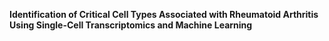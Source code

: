 **Identification of Critical Cell Types Associated with Rheumatoid Arthritis Using Single-Cell Transcriptomics and Machine Learning**
